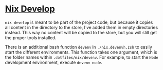 # [Nix Develop](https://nixos.org/manual/nix/stable/command-ref/new-cli/nix3-develop)

`nix develop` is meant to be part of the project code, but because it copies all content in the directory to the store, I've added them in empty directories instead. This way no content will be copied to the store, but you will still get the proper tools installed.

There is an additional bash function `devenv` in `./nix.devenvh.zsh` to easily start the different environments. This function takes one argument, which is the folder names within `.dotfiles/nix/devenv`. For example, to start the `Node` development environment, execute `devenv node`.
